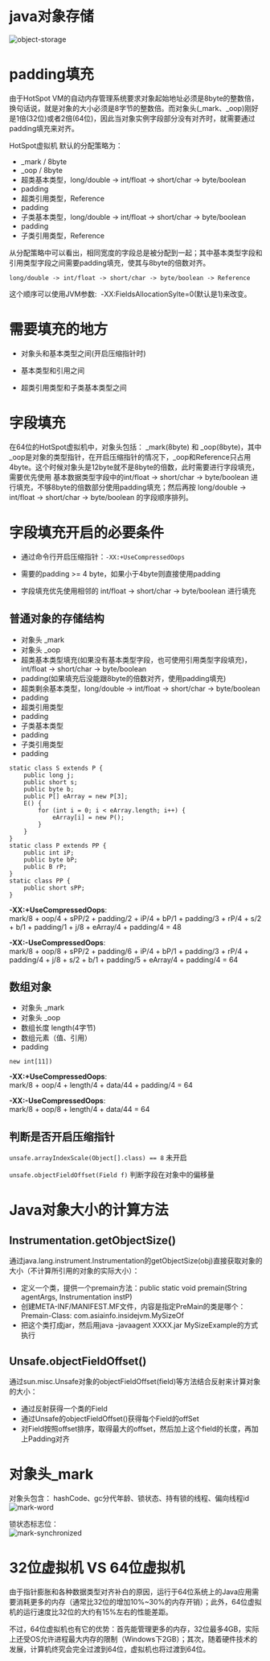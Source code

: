 # java对象存储
![object-storage](../../../../resources/images/jvm/object-storage.png)  
    

# padding填充
由于HotSpot VM的自动内存管理系统要求对象起始地址必须是8byte的整数倍，换句话说，就是对象的大小必须是8字节的整数倍。而对象头(_mark、_oop)刚好是1倍(32位)或者2倍(64位)，因此当对象实例字段部分没有对齐时，就需要通过padding填充来对齐。
    
HotSpot虚拟机 默认的分配策略为：
- _mark / 8byte
- _oop / 8byte
- 超类基本类型，long/double -> int/float -> short/char -> byte/boolean
- padding
- 超类引用类型，Reference
- padding
- 子类基本类型，long/double -> int/float -> short/char -> byte/boolean
- padding
- 子类引用类型，Reference
    
从分配策略中可以看出，相同宽度的字段总是被分配到一起；其中基本类型字段和引用类型字段之间需要padding填充，使其与8byte的倍数对齐。
    
`long/double -> int/float -> short/char -> byte/boolean -> Reference`
    
这个顺序可以使用JVM参数:  -XX:FieldsAllocationSylte=0(默认是1)来改变。
    

# 需要填充的地方
- 对象头和基本类型之间(开启压缩指针时)

- 基本类型和引用之间

- 超类引用类型和子类基本类型之间
    

# 字段填充
在64位的HotSpot虚拟机中，对象头包括： _mark(8byte) 和  _oop(8byte)，其中_oop是对象的类型指针，在开启压缩指针的情况下，_oop和Reference只占用4byte。这个时候对象头是12byte就不是8byte的倍数，此时需要进行字段填充，需要优先使用 基本数据类型字段中的int/float -> short/char -> byte/boolean 进行填充，不够8byte的倍数部分使用padding填充；然后再按 long/double -> int/float -> short/char -> byte/boolean 的字段顺序排列。
   

# 字段填充开启的必要条件
- 通过命令行开启压缩指针：`-XX:+UseCompressedOops`

- 需要的padding >= 4 byte，如果小于4byte则直接使用padding

- 字段填充优先使用相邻的 int/float -> short/char -> byte/boolean 进行填充
    

## 普通对象的存储结构
- 对象头 _mark
- 对象头 _oop
- 超类基本类型填充(如果没有基本类型字段，也可使用引用类型字段填充)，int/float -> short/char -> byte/boolean
- padding(如果填充后没能跟8byte的倍数对齐，使用padding填充)
- 超类剩余基本类型，long/double -> int/float -> short/char -> byte/boolean
- padding
- 超类引用类型
- padding
- 子类基本类型
- padding
- 子类引用类型
- padding

    
```
static class S extends P {
    public long j;
    public short s;
    public byte b; 
    public P[] eArray = new P[3];
    E() {
        for (int i = 0; i < eArray.length; i++) {
            eArray[i] = new P();
        }
    }
}
static class P extends PP {
    public int iP;
    public byte bP;
    public B rP;
}
static class PP {
    public short sPP;
}
```
    
**-XX:+UseCompressedOops**:     
mark/8 + oop/4 + sPP/2 + padding/2 + iP/4 + bP/1 + padding/3 + rP/4 + s/2 + b/1 + padding/1 + j/8 + eArray/4 + padding/4 = 48 
    
**-XX:-UseCompressedOops**:     
mark/8 + oop/8 + sPP/2 + padding/6 + iP/4 + bP/1 + padding/3 + rP/4 + padding/4 + j/8 + s/2 + b/1 + padding/5 + eArray/4 + padding/4 = 64 
    

## 数组对象
- 对象头 _mark
- 对象头 _oop
- 数组长度 length(4字节)
- 数组元素（值、引用）
- padding
    
`new int[11])`
    
**-XX:+UseCompressedOops**:  
mark/8 + oop/4 + length/4 + data/44 + padding/4 = 64 
    
**-XX:-UseCompressedOops**:     
mark/8 + oop/8 + length/4 + data/44 = 64 
    

## 判断是否开启压缩指针
`unsafe.arrayIndexScale(Object[].class) == 8` 未开启
    
`unsafe.objectFieldOffset(Field f)` 判断字段在对象中的偏移量
    

# Java对象大小的计算方法
## Instrumentation.getObjectSize()
通过java.lang.instrument.Instrumentation的getObjectSize(obj)直接获取对象的大小（不计算所引用的对象的实际大小）：
- 定义一个类，提供一个premain方法：public static void premain(String agentArgs, Instrumentation instP)
- 创建META-INF/MANIFEST.MF文件，内容是指定PreMain的类是哪个：Premain-Class: com.asiainfo.insidejvm.MySizeOf
- 把这个类打成jar，然后用java -javaagent XXXX.jar MySizeExample的方式执行
    

## Unsafe.objectFieldOffset()
通过sun.misc.Unsafe对象的objectFieldOffset(field)等方法结合反射来计算对象的大小：
- 通过反射获得一个类的Field
- 通过Unsafe的objectFieldOffset()获得每个Field的offSet
- 对Field按照offset排序，取得最大的offset，然后加上这个field的长度，再加上Padding对齐
    

# 对象头_mark
对象头包含： hashCode、gc分代年龄、锁状态、持有锁的线程、偏向线程id    
![mark-word](../../../../resources/images/jvm/mark-word.png)  
    
锁状态标志位：    
![mark-synchronized](../../../../resources/images/jvm/mark-synchronized.png)  
    

# 32位虚拟机 VS 64位虚拟机
由于指针膨胀和各种数据类型对齐补白的原因，运行于64位系统上的Java应用需要消耗更多的内存（通常比32位的增加10%~30%的内存开销）；此外，64位虚拟机的运行速度比32位的大约有15%左右的性能差距。
    
不过，64位虚拟机也有它的优势：首先能管理更多的内存，32位最多4GB，实际上还受OS允许进程最大内存的限制（Windows下2GB）；其次，随着硬件技术的发展，计算机终究会完全过渡到64位，虚拟机也将过渡到64位。

